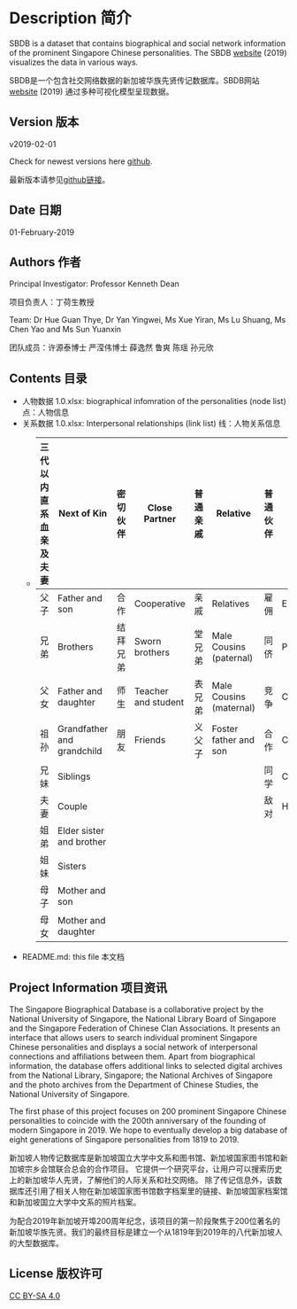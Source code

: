 # Description 简介
SBDB is a dataset that contains biographical and social network information of the prominent Singapore Chinese personalities.
The SBDB [website](http://shgis.nus.edu.sg/sbdb/) (2019) visualizes the data in various ways.

SBDB是一个包含社交网络数据的新加坡华族先贤传记数据库。SBDB网站 [website](http://shgis.nus.edu.sg/sbdb/) (2019) 通过多种可视化模型呈现数据。

## Version 版本

v2019-02-01

Check for newest versions here [github](https://github.com/chsshgis/Singapore-Biographical-Database.git).

最新版本请参见[github链接](https://github.com/chsshgis/Singapore-Biographical-Database.git)。

## Date 日期

01-February-2019


## Authors 作者


Principal Investigator: Professor Kenneth Dean

项目负责人：丁荷生教授

Team: Dr Hue Guan Thye, Dr Yan Yingwei, Ms Xue Yiran, Ms Lu Shuang, Ms Chen Yao and Ms Sun Yuanxin

团队成员：许源泰博士 严滢伟博士 薛逸然 鲁爽 陈瑶 孙元欣


## Contents 目录

- 人物数据 1.0.xlsx: biographical infomration of the personalities (node list) 点：人物信息
- 关系数据 1.0.xlsx: Interpersonal relationships (link list) 线：人物关系信息
  - | 三代以内直系血亲及夫妻 | Next of Kin                | 密切伙伴 | Close Partner       | 普通亲戚 | Relative                 | 普通伙伴 | General Partner | 轻度社交 | Acquaintance       |
    |-------------|----------------------------|------|---------------------|------|--------------------------|------|-----------------|------|--------------------|
    | 父子          | Father and son             | 合作   | Cooperative         | 亲戚   | Relatives                | 雇佣   | Employment      | 社交   | Social contact     |
    | 兄弟          | Brothers                   | 结拜兄弟 | Sworn brothers      | 堂兄弟  | Male Cousins (paternal)  | 同侪   | Peer            | 受封   | Honored by         |
    | 父女          | Father and daughter        | 师生   | Teacher and student | 表兄弟  | Male Cousins (maternal)  | 竞争   | Competitive     | 服务   | Offering a service |
    | 祖孙          | Grandfather and grandchild | 朋友   | Friends             | 义父子  | Foster father and son    | 合作   | Cooperative     | 社交   | Honored by         |
    | 兄妹          | Siblings                   |      |                     |      |                          | 同学   | Classmate       | 同乡   | Fellow clansmen    |
    | 夫妻          | Couple                     |      |                     |      |                          | 敌对   | Hostile         |      |                    |
    | 姐弟          | Elder sister and brother   |      |                     |      |                          |      |                 |      |                    |
    | 姐妹          | Sisters                    |      |                     |      |                          |      |                 |      |                    |
    | 母子          | Mother and son             |      |                     |      |                          |      |                 |      |                    |
    | 母女          | Mother and daughter        |
- README.md: this file 本文档


## Project Information 项目资讯

The Singapore Biographical Database is a collaborative project by the National University of Singapore, the National Library Board of Singapore and the Singapore Federation of Chinese Clan Associations. It presents an interface that allows users to search individual prominent Singapore Chinese personalities and displays a social network of interpersonal connections and affiliations between them. Apart from biographical information, the database offers additional links to selected digital archives from the National Library, Singapore; the National Archives of Singapore and the photo archives from the Department of Chinese Studies, the National University of Singapore.


The first phase of this project focuses on 200 prominent Singapore Chinese personalities to coincide with the 200th anniversary of the founding of modern Singapore in 2019. We hope to eventually develop a big database of eight generations of Singapore personalities from 1819 to 2019.

新加坡人物传记数据库是新加坡国立大学中文系和图书馆、新加坡国家图书馆和新加坡宗乡会馆联合总会的合作项目。 它提供一个研究平台，让用户可以搜索历史上的新加坡华人先贤，了解他们的人际关系和社交网络。 除了传记信息外，该数据库还引用了相关人物在新加坡国家图书馆数字档案里的链接、新加坡国家档案馆和新加坡国立大学中文系的照片档案。


为配合2019年新加坡开埠200周年纪念，该项目的第一阶段聚焦于200位著名的新加坡华族先贤。我们的最终目标是建立一个从1819年到2019年的八代新加坡人的大型数据库。


## License 版权许可
[CC BY-SA 4.0](https://creativecommons.org/licenses/by-sa/4.0/)
